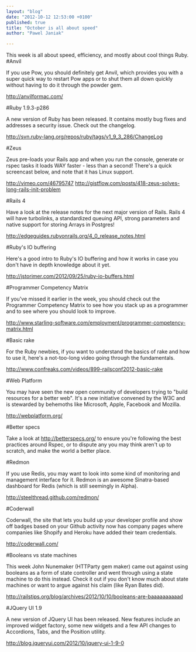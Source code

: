 ```yaml
---
layout: "blog"
date: "2012-10-12 12:53:00 +0100"
published: true
title: "October is all about speed"
author: "Pawel Janiak"

---
```


This week is all about speed, efficiency, and mostly about cool things Ruby.
#Anvil

If you use Pow, you should definitely get Anvil, which provides you with a super quick way to restart Pow apps or to shut them all down quickly without having to do it through the powder gem.

http://anvilformac.com/

#Ruby 1.9.3-p286

A new version of Ruby has been released. It contains mostly bug fixes and addresses a security issue. Check out the changelog.

http://svn.ruby-lang.org/repos/ruby/tags/v1_9_3_286/ChangeLog

#Zeus

Zeus pre-loads your Rails app and when you run the console, generate or rspec tasks it loads WAY faster - less than a second! There's a quick screencast below, and note that it has Linux support.

http://vimeo.com/46795747
http://gistflow.com/posts/418-zeus-solves-long-rails-init-problem

#Rails 4

Have a look at the release notes for the next major version of Rails. Rails 4 will have turbolinks, a standardized queuing API, strong parameters and native support for storing Arrays in Postgres!

http://edgeguides.rubyonrails.org/4_0_release_notes.html

#Ruby's IO buffering

Here's a good intro to Ruby's IO buffering and how it works in case you don't have in depth knowledge about it yet.

http://jstorimer.com/2012/09/25/ruby-io-buffers.html

#Programmer Competency Matrix

If you've missed it earlier in the week, you should check out the Programmer Competency Matrix to see how you stack up as a programmer and to see where you should look to improve.

http://www.starling-software.com/employment/programmer-competency-matrix.html

#Basic rake

For the Ruby newbies, if you want to understand the basics of rake and how to use it, here's a not-too-long video going through the fundamentals.

http://www.confreaks.com/videos/899-railsconf2012-basic-rake

#Web Platform

You may have seen the new open community of developers trying to "build resources for a better web". It's a new initiative convened by the W3C and is stewarded by behemoths like Microsoft, Apple, Facebook and Mozilla.

http://webplatform.org/

#Better specs

Take a look at http://betterspecs.org/ to ensure you're following the best practices around Rspec, or to dispute any you may think aren't up to scratch, and make the world a better place.

#Redmon

If you use Redis, you may want to look into some kind of monitoring and management interface for it. Redmon is an awesome Sinatra-based dashboard for Redis (which is still seemingly in Alpha).

http://steelthread.github.com/redmon/

#Coderwall

Coderwall, the site that lets you build up your developer profile and show off badges based on your Github activity now has company pages where companies like Shopify and Heroku have added their team credentials.

http://coderwall.com/

#Booleans vs state machines

This week John Nunemaker (HTTParty gem maker) came out against using booleans as a form of state controller and went through using a state machine to do this instead. Check it out if you don't know much about state machines or want to argue against his claim (like Ryan Bates did).

http://railstips.org/blog/archives/2012/10/10/booleans-are-baaaaaaaaaad

#JQuery UI 1.9

A new version of JQuery UI has been released. New features include an improved widget factory, some new widgets and a few API changes to Accordions, Tabs, and the Position utility.

http://blog.jqueryui.com/2012/10/jquery-ui-1-9-0

